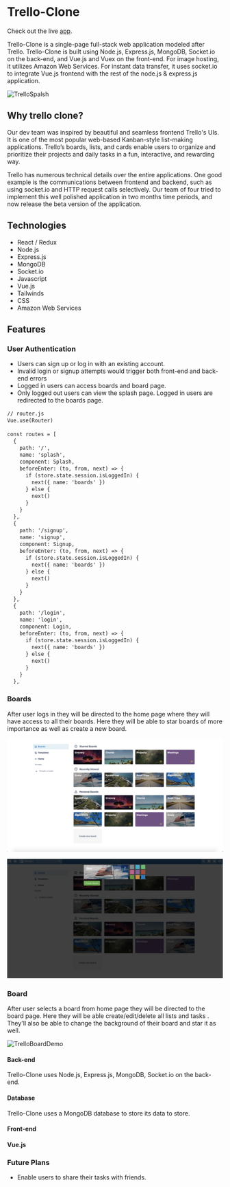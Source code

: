 # Trello-Clone
 
Check out the live [app](https://trello2.herokuapp.com/).

Trello-Clone is a single-page full-stack web application modeled after Trello. Trello-Clone is built using Node.js, Express.js, MongoDB, Socket.io on the back-end, and Vue.js and Vuex on the front-end.  For image hosting, it utilizes Amazon Web Services. For instant data transfer, it uses socket.io to integrate Vue.js frontend with the rest of the node.js & express.js application.

![TrelloSpalsh](/client/public/splash.gif)

## Why trello clone?
Our dev team was inspired by beautiful and seamless frontend Trello's UIs. It is one of the most popular web-based Kanban-style list-making applications. Trello’s boards, lists, and cards enable users to organize and prioritize their projects and daily tasks in a fun, interactive, and rewarding way.

Trello has numerous technical details over the entire applications. One good example is the communications between frontend and backend, such as using socket.io and HTTP request calls selectively. Our team of four tried to implement this well polished application in two months time periods, and now release the beta version of the application.

## Technologies
- React / Redux
- Node.js
- Express.js
- MongoDB
- Socket.io
- Javascript
- Vue.js
- Tailwinds
- CSS
- Amazon Web Services

## Features

### User Authentication
- Users can sign up or log in with an existing account.
- Invalid login or signup attempts would trigger both front-end and back-end errors
- Logged in users can access boards and board page.
- Only logged out users can view the splash page. Logged in users are redirected to the boards page.

```
// router.js
Vue.use(Router)

const routes = [
  {
    path: '/',
    name: 'splash',
    component: Splash,
    beforeEnter: (to, from, next) => {
      if (store.state.session.isLoggedIn) {
        next({ name: 'boards' })
      } else {
        next()
      }
    }
  },
  {
    path: '/signup',
    name: 'signup',
    component: Signup,
    beforeEnter: (to, from, next) => {
      if (store.state.session.isLoggedIn) {
        next({ name: 'boards' })
      } else {
        next()
      }
    }
  },
  {
    path: '/login',
    name: 'login',
    component: Login,
    beforeEnter: (to, from, next) => {
      if (store.state.session.isLoggedIn) {
        next({ name: 'boards' })
      } else {
        next()
      }
    }
  },
```


### Boards
After user logs in they will be directed to the home page where they will have access to all their boards.  Here they will be able to star boards of more importance as well as create a new board.

![TrelloBoards](/client/public/TrelloBoards.png)

![TrelloCreate](/client/public/TrelloCreate.png)

### Board
After user selects a board from home page they will be directed to the board page.  Here they will be able create/edit/delete all lists and tasks .  They'll also be able to change the background of their board and star it as well.  

![TrelloBoardDemo](https://user-images.githubusercontent.com/55060570/98197721-34a81080-1edc-11eb-86f8-65dbe3e5bce0.gif)


#### Back-end
Trello-Clone uses Node.js, Express.js, MongoDB, Socket.io on the back-end.

#### Database
Trello-Clone uses a MongoDB database to store its data to store.
 
#### Front-end
#### Vue.js 

### Future Plans
- Enable users to share their tasks with friends.

